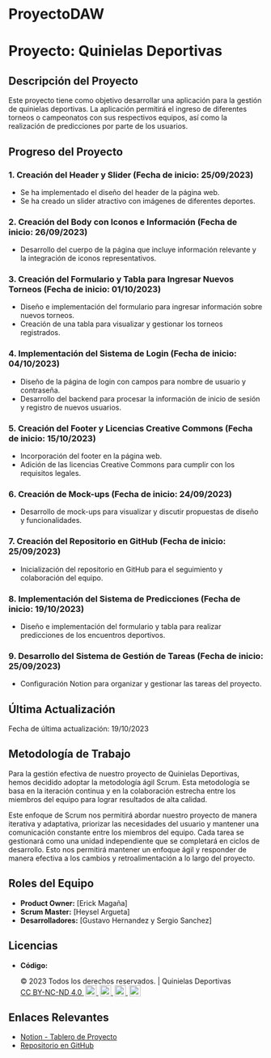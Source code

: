 # ProyectoDAW

# Proyecto: Quinielas Deportivas

## Descripción del Proyecto

Este proyecto tiene como objetivo desarrollar una aplicación para la gestión de quinielas deportivas. La aplicación permitirá el ingreso de diferentes torneos o campeonatos con sus respectivos equipos, así como la realización de predicciones por parte de los usuarios.

## Progreso del Proyecto

### 1. Creación del Header y Slider (Fecha de inicio: 25/09/2023)

- Se ha implementado el diseño del header de la página web.
- Se ha creado un slider atractivo con imágenes de diferentes deportes.

### 2. Creación del Body con Iconos e Información (Fecha de inicio: 26/09/2023)

- Desarrollo del cuerpo de la página que incluye información relevante y la integración de iconos representativos.

### 3. Creación del Formulario y Tabla para Ingresar Nuevos Torneos (Fecha de inicio: 01/10/2023)

- Diseño e implementación del formulario para ingresar información sobre nuevos torneos.
- Creación de una tabla para visualizar y gestionar los torneos registrados.

### 4. Implementación del Sistema de Login (Fecha de inicio: 04/10/2023)

- Diseño de la página de login con campos para nombre de usuario y contraseña.
- Desarrollo del backend para procesar la información de inicio de sesión y registro de nuevos usuarios.

### 5. Creación del Footer y Licencias Creative Commons (Fecha de inicio: 15/10/2023)

- Incorporación del footer en la página web.
- Adición de las licencias Creative Commons para cumplir con los requisitos legales.

### 6. Creación de Mock-ups (Fecha de inicio: 24/09/2023)

- Desarrollo de mock-ups para visualizar y discutir propuestas de diseño y funcionalidades.

### 7. Creación del Repositorio en GitHub (Fecha de inicio: 25/09/2023)

- Inicialización del repositorio en GitHub para el seguimiento y colaboración del equipo.

### 8. Implementación del Sistema de Predicciones (Fecha de inicio: 19/10/2023)

- Diseño e implementación del formulario y tabla para realizar predicciones de los encuentros deportivos.

### 9. Desarrollo del Sistema de Gestión de Tareas (Fecha de inicio: 25/09/2023)

- Configuración Notion para organizar y gestionar las tareas del proyecto.

## Última Actualización

Fecha de última actualización: 19/10/2023

## Metodología de Trabajo

Para la gestión efectiva de nuestro proyecto de Quinielas Deportivas, hemos decidido adoptar la metodología ágil Scrum. Esta metodología se basa en la iteración continua y en la colaboración estrecha entre los miembros del equipo para lograr resultados de alta calidad. 

Este enfoque de Scrum nos permitirá abordar nuestro proyecto de manera iterativa y adaptativa, priorizar las necesidades del usuario y mantener una comunicación constante entre los miembros del equipo. Cada tarea se gestionará como una unidad independiente que se completará en ciclos de desarrollo. Esto nos permitirá mantener un enfoque ágil y responder de manera efectiva a los cambios y retroalimentación a lo largo del proyecto.

## Roles del Equipo

- **Product Owner:** [Erick Magaña]
- **Scrum Master:** [Heysel Argueta]
- **Desarrolladores:** [Gustavo Hernandez y Sergio Sanchez]

## Licencias

- **Código:**
  <div class="footer-license">
            <p>&copy; 2023 Todos los derechos reservados. | Quinielas Deportivas
                <span xmlns:cc="http://creativecommons.org/ns#" xmlns:dct="http://purl.org/dc/terms">
                    <a href="http://creativecommons.org/licenses/by-nc-nd/4.0/?ref=chooser-v1" target="_blank"
                        rel="license noopener noreferrer" style="display:inline-block;">
                        CC BY-NC-ND 4.0
                        <img style="height:22px!important;margin-left:3px;vertical-align:text-bottom;"
                            src="https://mirrors.creativecommons.org/presskit/icons/cc.svg?ref=chooser-v1">
                        <img style="height:22px!important;margin-left:3px;vertical-align:text-bottom;"
                            src="https://mirrors.creativecommons.org/presskit/icons/by.svg?ref=chooser-v1">
                        <img style="height:22px!important;margin-left:3px;vertical-align:text-bottom;"
                            src="https://mirrors.creativecommons.org/presskit/icons/nc.svg?ref=chooser-v1">
                        <img style="height:22px!important;margin-left:3px;vertical-align:text-bottom;"
                            src="https://mirrors.creativecommons.org/presskit/icons/nd.svg?ref=chooser-v1">
                    </a>
                </span>
            </p>
        </div>

## Enlaces Relevantes

- [Notion - Tablero de Proyecto](https://www.notion.so/2b042096659846ca96266b0ae8a925ec?v=a458cccedfaf4a69b10f50bf6677bfed&pvs=4)
- [Repositorio en GitHub](https://github.com/Erick-projects/ProyectoDAW.git)
